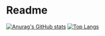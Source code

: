 # Readme

[![Anurag's GitHub stats](https://github-readme-stats.vercel.app/api?username=mercy34mercy)](https://github.com/anuraghazra/github-readme-stats)
[![Top Langs](https://github-readme-stats.vercel.app/api/top-langs/?username=mercy34mercy)](https://github.com/anuraghazra/github-readme-stats)
